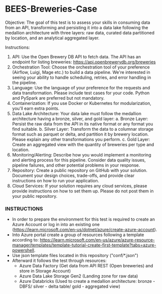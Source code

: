 # BEES-Breweries-Case
Objective:
The goal of this test is to assess your skills in consuming data from an API, transforming and persisting it into a data lake following the medallion architecture with three layers: raw data, curated data partitioned by location, and an analytical aggregated layer.

Instructions:
1. API: Use the Open Brewery DB API to fetch data. The API has an endpoint for listing breweries: <https://api.openbrewerydb.org/breweries>
2. Orchestration Tool: Choose the orchestration tool of your preference (Airflow, Luigi, Mage etc.) to build a data pipeline. We're interested in seeing your ability to handle scheduling, retries, and error handling in the pipeline.
3. Language: Use the language of your preference for the requests and data transformation. Please include test cases for your code. Python and PySpark are preferred but not mandatory.
4. Containerization: If you use Docker or Kubernetes for modularization, you'll earn extra points.
5. Data Lake Architecture: Your data lake must follow the medallion architecture having a bronze, silver, and gold layer:
  a. Bronze Layer: Persist the raw data from the API in its native format or any format you find suitable.
  b. Silver Layer: Transform the data to a columnar storage format such as parquet or delta, and partition it by brewery location. Please explain any other transformations you perform.
  c. Gold Layer: Create an aggregated view with the quantity of breweries per type and location.
7. Monitoring/Alerting: Describe how you would implement a monitoring and alerting process for this pipeline. Consider data quality issues, pipeline failures, and other potential problems in your response.
8. Repository: Create a public repository on GitHub with your solution. Document your design choices, trade-offs, and provide clear instructions on how to run your application.
9. Cloud Services: If your solution requires any cloud services, please provide instructions on how to set them up. Please do not post them in your public repository.

### INSTRUCTIONS
- In order to prepare the environment for this test is required to create an Azure Account or log in into an existing one (<https://learn.microsoft.com/en-us/dotnet/azure/create-azure-account>).
- Into Azure portal create a group of resources following a template according to: <https://learn.microsoft.com/en-us/azure/azure-resource-manager/templates/template-tutorial-create-first-template?tabs=azure-powershell>.
- Use json template files located in this repository ("conf/*.json")
- Afterward it follows the test through resources:
    - Azure Data Factory (Get data from API REST (Open breweries) and store in Storage Account)
    - Azure Data Lake Storage Gen2 (Landing zone for raw data)
    - Azure Databricks (Used to create a medallion architecture: bronze - DBFS/ silver - delta table/ gold - aggregated view)
